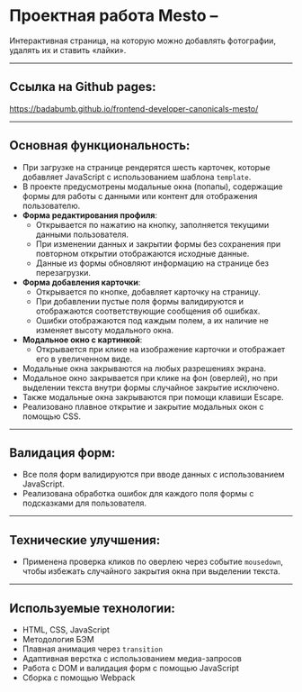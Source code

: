 # Проектная работа Mesto –  

Интерактивная страница, на которую можно добавлять фотографии, удалять их и ставить «лайки».

---

## Ссылка на Github pages:

https://badabumb.github.io/frontend-developer-canonicals-mesto/

---

## Основная функциональность:

- При загрузке на странице рендерятся шесть карточек, которые добавляет JavaScript с использованием шаблона `template`.  
- В проекте предусмотрены модальные окна (попапы), содержащие формы для работы с данными или контент для отображения пользователю.  
- **Форма редактирования профиля**:  
  - Открывается по нажатию на кнопку, заполняется текущими данными пользователя.  
  - При изменении данных и закрытии формы без сохранения при повторном открытии отображаются исходные данные.  
  - Данные из формы обновляют информацию на странице без перезагрузки.  
- **Форма добавления карточки**:  
  - Открывается по кнопке, добавляет карточку на страницу.  
  - При добавлении пустые поля формы валидируются и отображаются соответствующие сообщения об ошибках.  
  - Ошибки отображаются под каждым полем, а их наличие не изменяет высоту модального окна.  
- **Модальное окно с картинкой**:  
  - Открывается при клике на изображение карточки и отображает его в увеличенном виде.  
- Модальные окна закрываются на любых разрешениях экрана.  
- Модальное окно закрывается при клике на фон (оверлей), но при выделении текста внутри формы случайное закрытие исключено. 
- Также модальные окна закрываются при помощи клавиши Escape. 
- Реализовано плавное открытие и закрытие модальных окон с помощью CSS.  

---

## Валидация форм:

- Все поля форм валидируются при вводе данных с использованием JavaScript.   
- Реализована обработка ошибок для каждого поля формы с подсказками для пользователя.  

---

## Технические улучшения:

- Применена проверка кликов по оверлею через событие `mousedown`, чтобы избежать случайного закрытия окна при выделении текста.  

---

## Используемые технологии:

- HTML, CSS, JavaScript  
- Методология БЭМ  
- Плавная анимация через `transition`  
- Адаптивная верстка с использованием медиа-запросов  
- Работа с DOM и валидация форм с помощью JavaScript  
- Сборка с помощью Webpack